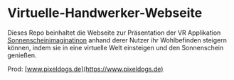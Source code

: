 # Virtuelle-Handwerker-Webseite

Dieses Repo beinhaltet die Webseite zur Präsentation der VR Applikation [Sonnenscheinimaginatinon](https://git.informatik.uni-hamburg.de/2pieper/mcipraktikum24_virtuelle-handwerker) anhand derer Nutzer ihr Wohlbefinden steigern können, indem sie in eine virtuelle Welt einsteigen und den Sonnenschein genießen.

Prod: [www.pixeldogs.de](https://www.pixeldogs.de)
